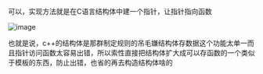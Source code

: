 可以，实现方法就是在C语言结构体中建一个指针，让指针指向函数  

![image](https://user-images.githubusercontent.com/74129445/143715379-67c27543-1253-4663-9774-b14a8e6e8dd7.png)  

也就是说，c++的结构体是那群制定规则的吊毛嫌结构体存数据这个功能太单一而且指针访问函数太容易出错，所以索性直接把结构体扩大成可以存函数的一个类似于模板的东西，防止出错，也省的再去构造结构体啥的


